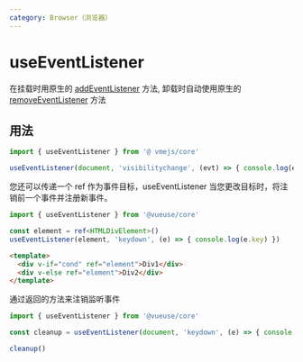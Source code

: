 ```yaml
---
category: Browser（浏览器）
---
```


# useEventListener

在挂载时用原生的 [addEventListener](https://developer.mozilla.org/en-US/docs/Web/API/EventTarget/addEventListener) 方法, 卸载时自动使用原生的 [removeEventListener](https://developer.mozilla.org/en-US/docs/Web/API/EventTarget/removeEventListener) 方法

## 用法

```js
import { useEventListener } from '@ vmejs/core'

useEventListener(document, 'visibilitychange', (evt) => { console.log(evt) })
```

您还可以传递一个 ref 作为事件目标，useEventListener 当您更改目标时，将注销前一个事件并注册新事件。

```ts
import { useEventListener } from '@vueuse/core'

const element = ref<HTMLDivElement>()
useEventListener(element, 'keydown', (e) => { console.log(e.key) })
```

```html
<template>
  <div v-if="cond" ref="element">Div1</div>
  <div v-else ref="element">Div2</div>
</template>
```

通过返回的方法来注销监听事件

```ts
import { useEventListener } from '@vueuse/core'

const cleanup = useEventListener(document, 'keydown', (e) => { console.log(e.key) })

cleanup()
```
